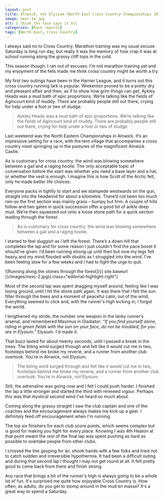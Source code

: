 ```yaml
---
layout: post
title: Alnwick, not Elysium (North East Cross Country Championships 2019)
image: nexc-1a.jpg
alt: I think the face says it all
categories: [Race reports]
tags: [North East, Cross Country]
---
```

I always said no to Cross Country. Marathon training was my usual excuse. Saturday is long run day, but really it was the memory of how crap it was at school running along the grassy cliff tops in the cold. 

This season though, I ran out of excuses. I’m not marathon training yet and my enjoyment of the fells made me think cross country might be worth a try.

My first two outings have been in the Harrier League, and it turns out this cross country running lark is popular. Wrekenton proved to be a pretty dry and pleasant affair and then, as if to show how grim things can get, Aykley Heads was a mud bath of epic proportions. We’re talking like the fields of Agincourt kind of muddy. There are probably people still out there, crying for help under a foot or two of sludge.

>Aykley Heads was a mud bath of epic proportions. We’re talking like the fields of Agincourt kind of muddy. There are probably people still out there, crying for help under a foot or two of sludge.

Last weekend was the North Eastern Championships in Alnwick. It’s an impressive setting for a race, with the tent village that accompanies a cross country meet springing up in the pastures of the magnificent Alnwick Castle.

As is customary for cross country, the wind was blowing somewhere between a gail and a raging hoolie. The only acceptable topic of conversation before the start was whether you need a base layer and a hat, or whether the vest is enough. I imagine this is how Scott of the Arctic felt, only he made better life choices.

Everyone packs in tightly to start and we stampede westwards on the gun, straight into the headwind for about a kilometre. There’d not been too much rain so the first section was mainly grass – bumpy but firm. A couple of hills follow and two gates in quick succession offer a good bit of ankle deep mud. We’re then squeezed out onto a loose stone path for a quick section leading through the forest. 

>As is customary for cross country, the wind was blowing somewhere between a gail and a raging hoolie.

I started to feel sluggish as I left the forest. There’s a down hill that completes the lap and for some reason I just couldn't find the pace boost it should've given. I’d been running strong up until then but now my legs felt heavy and my mind flooded with doubts as I struggled into the wind. I’ve been feeling slow for a few weeks and I had to fight the urge to quit. 

![Running along the stones through the forest]({{ site.baseurl }}/images/nexc-2.jpg){:class="editorial-highlight-right"}

Most of the second lap was spent dragging myself around, feeling like I was losing ground, until I hit the stone path again. It was there that I felt the sun filter through the trees and a moment of peaceful calm, out of the wind. Everything seemed to click and, with the runner's high kicking in, I forgot the world.

I lengthened my stride, the number one weapon in the lanky runner’s arsenal, and remembered Maximus in Gladiator: *“If you find yourself alone, riding in green fields with the sun on your face, do not be troubled; for you are in Elysium.”* Elysium. I'd made it.

That buzz lasted for about twenty seconds, until I passed a break in the trees. The biting wind surged through and felt like it would cut me in two, footsteps behind me broke my reverie, and a runner from another club overtook. You’re in Alnwick, not Elysium.

>The biting wind surged through and felt like it would cut me in two, footsteps behind me broke my reverie, and a runner from another club overtook. You’re in Alnwick, not Elysium.

Still, the adrenaline was going now and I felt I could push harder. I finished the lap a little stronger and started the third with renewed vigour. Perhaps this was that mystical second wind I've heard so much about. 

Coming along the grassy straight I saw the club captain and one of the coaches and the encouragement always makes me kick up a gear. I definitely feed off encouragement when I'm running.

The top six finishers for each club score points, which seems complex but is good for making you fight for every place. Knowing I was 4th Heaton at that point meant the rest of the final lap was spent pushing as hard as possible to overtake people from other clubs.

I crossed the line gasping for air, shook hands with a few folks and tried not to catch sudden and irreversible hypothermia. It had been a difficult outing and during that second lap I thought I may not get round at all. It felt pretty good to come back from there and finish strong.

Any race that brings a bit of the runner's high is always going to be a whole lot of fun. It's surprised me quite how enjoyable Cross Country is. How often, as adults, do you get to stomp around in the mud en masse? It's a great way to spend a Saturday.

